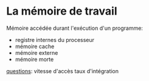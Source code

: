 La mémoire de travail
======================
Mémoire accédée durant l'exécution d'un programme:
* registre internes du processeur
* mémoire cache
* mémoire externe
* mémoire morte

[questions](questions):
vitesse d'accès
taux d'intégration
